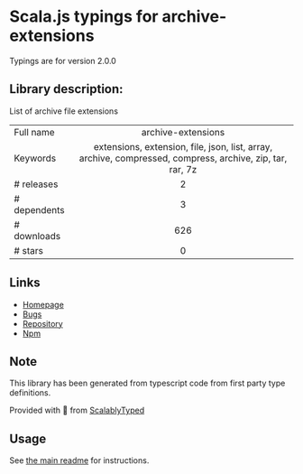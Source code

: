 
# Scala.js typings for archive-extensions

Typings are for version 2.0.0

## Library description:
List of archive file extensions

|                    |                 |
| ------------------ | :-------------: |
| Full name          | archive-extensions |
| Keywords           | extensions, extension, file, json, list, array, archive, compressed, compress, archive, zip, tar, rar, 7z |
| # releases         | 2 |
| # dependents       | 3 |
| # downloads        | 626 |
| # stars            | 0 |

## Links
- [Homepage](https://github.com/sindresorhus/archive-extensions#readme)
- [Bugs](https://github.com/sindresorhus/archive-extensions/issues)
- [Repository](https://github.com/sindresorhus/archive-extensions)
- [Npm](https://www.npmjs.com/package/archive-extensions)
    


## Note
This library has been generated from typescript code from first party type definitions.

Provided with :purple_heart: from [ScalablyTyped](https://github.com/oyvindberg/ScalablyTyped)

## Usage
See [the main readme](../../readme.md) for instructions.


